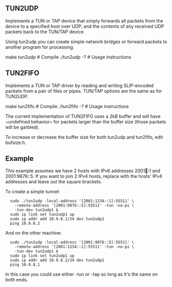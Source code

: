 ## TUN2UDP

Implements a TUN or TAP device that simply forwards all packets from
the device to a specified host over UDP, and the contents of any
received UDP packets back to the TUN/TAP device.

Using tun2udp you can create simple network bridges or forward packets
to another program for processing.

  make tun2udp   # Compile
  ./tun2udp -?   # Usage instructions

## TUN2FIFO

Implements a TUN or TAP driver by reading and writing SLIP-encoded
packets from a pair of files or pipes.  TUN/TAP options are the same
as for TUN2UDP.

  make tun2fifo  # Compile
  ./tun2fifo -?  # Usage instructions

The current implementation of TUN2FIFO uses a 2kB buffer and will have
~undefined behavior~ for packets larger than the buffer size (those
packets will be garbled).

To increase or decrease the buffer size for both tun2udp and tun2fifo,
edit bufsize.h.

## Example

This example assumes we have 2 hosts with IPv6 addresses 2001:1234::1
and 2001:9876::5.  If you want to join 2 IPv4 hosts, replace with the
hosts' IPv4 addresses and leave out the square brackets.

To create a simple tunnel:

```
  sudo ./tun2udp -local-address '[2001:1234::1]:55511' \
    -remote-address '[2001:9876::5]:55511' -tun -no-pi \
    -tun-dev tun2udp1 &
  sudo ip link set tun2udp1 up
  sudo ip addr add 10.9.8.1/24 dev tun2udp1
  ping 10.9.8.2
```

And on the other machine:

```
  sudo ./tun2udp -local-address '[2001:9876::5]:55511' \
    -remote-address '[2001:1234::1]:55511' -tun -no-pi \
    -tun-dev tun2udp1 &
  sudo ip link set tun2udp1 up
  sudo ip addr add 10.9.8.2/24 dev tun2udp1
  ping 10.9.8.1
```

In this case you could use either -tun or -tap so long as it's the
same on both ends.
